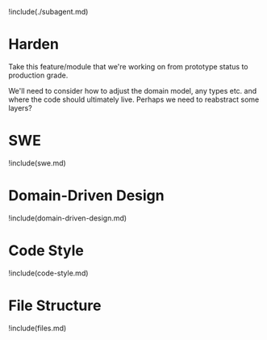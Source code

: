 !include(./subagent.md)

# Harden

Take this feature/module that we're working on from prototype status to production grade.

We'll need to consider how to adjust the domain model, any types etc. and where the code should ultimately live. Perhaps we need to reabstract some layers?

# SWE

!include(swe.md)

# Domain-Driven Design

!include(domain-driven-design.md)

# Code Style

!include(code-style.md)

# File Structure

!include(files.md)
